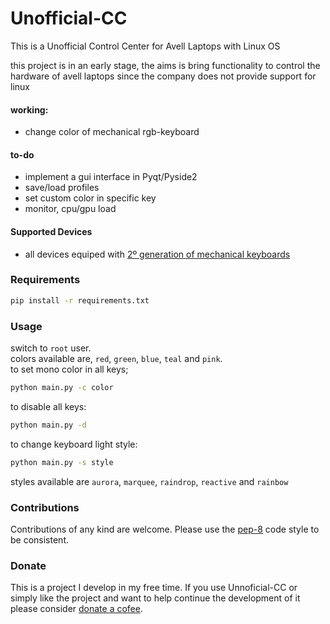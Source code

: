 #  Unofficial-CC
This is a Unofficial Control Center for Avell Laptops with Linux OS

this project is in an early stage, the aims is bring functionality to control the hardware of avell laptops since the company does not provide support for linux
 
#### working: ####
 
 - change color of mechanical rgb-keyboard


#### to-do ####
 - implement a gui interface in Pyqt/Pyside2
 - save/load profiles
 - set custom color in specific key
 - monitor, cpu/gpu load

#### Supported Devices ####

- all devices equiped with  [2º generation of mechanical keyboards](http://blog.avell.com.br/melhorias-segunda-geracao-de-teclados-mecanicos-avell/)

### Requirements
```bash 
pip install -r requirements.txt
```

### Usage

switch to `root` user.<br>
colors available are, `red`, `green`, `blue`, `teal` and `pink`.<br>
to set mono color in all keys;

```bash 
python main.py -c color
```
to disable all keys:
```bash 
python main.py -d
```
to change keyboard light style:

```bash 
python main.py -s style
```
styles available are `aurora`, `marquee`, `raindrop`, `reactive` and `rainbow`



### Contributions

Contributions of any kind are welcome. Please use the [pep-8](https://www.python.org/dev/peps/pep-0008/) code style to be consistent.

### Donate

This is a project I develop in my free time.  If you use Unnoficial-CC or simply like the project and want to help continue the development of it please consider [donate a cofee](https://www.buymeacoffee.com/KCZRP52U7). 


